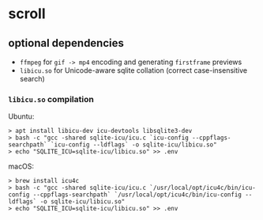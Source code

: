 # scroll

## optional dependencies
- `ffmpeg` for `gif -> mp4` encoding and generating `firstframe` previews
- `libicu.so` for Unicode-aware sqlite collation (correct case-insensitive search)

### `libicu.so` compilation
Ubuntu:
```
> apt install libicu-dev icu-devtools libsqlite3-dev
> bash -c "gcc -shared sqlite-icu/icu.c `icu-config --cppflags-searchpath` `icu-config --ldflags` -o sqlite-icu/libicu.so"
> echo "SQLITE_ICU=sqlite-icu/libicu.so" >> .env
```

macOS:
```
> brew install icu4c
> bash -c "gcc -shared sqlite-icu/icu.c `/usr/local/opt/icu4c/bin/icu-config --cppflags-searchpath` `/usr/local/opt/icu4c/bin/icu-config --ldflags` -o sqlite-icu/libicu.so"
> echo "SQLITE_ICU=sqlite-icu/libicu.so" >> .env
```
